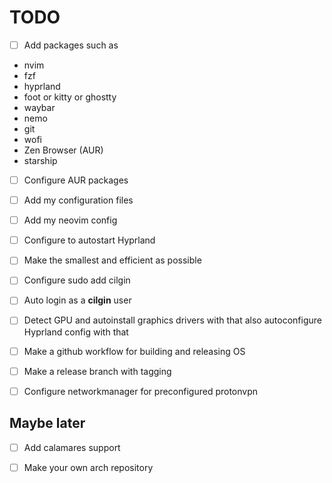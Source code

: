 # TODO

- [ ] Add packages such as
- nvim
- fzf
- hyprland
- foot or kitty or ghostty
- waybar
- nemo
- git
- wofi
- Zen Browser (AUR)
- starship

- [ ] Configure AUR packages
- [ ] Add my configuration files
- [ ] Add my neovim config

- [ ] Configure to autostart Hyprland

- [ ] Make the smallest and efficient as possible

- [ ] Configure sudo add cilgin

- [ ] Auto login as a **cilgin** user

- [ ] Detect GPU and autoinstall graphics drivers with that also autoconfigure Hyprland config with that

- [ ] Make a github workflow for building and releasing OS

- [ ] Make a release branch with tagging

- [ ] Configure networkmanager for preconfigured protonvpn

## Maybe later

- [ ] Add calamares support

- [ ] Make your own arch repository
